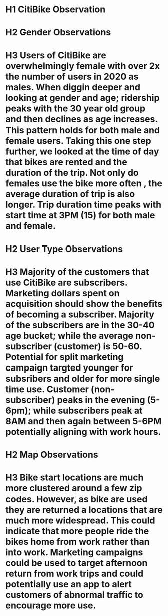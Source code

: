 # H1 CitiBike Observation

# H2 Gender Observations
# H3 Users of CitiBike are overwhelmingly female with over 2x the number of users in 2020 as males.  When diggin deeper and looking at gender and age; ridership peaks with the 30 year old group and then declines as age increases.  This pattern holds for both male and female users.  Taking this one step further, we looked at the time of day that bikes are rented and the duration of the trip.  Not only do females use the bike more often , the average duration of trip is also longer.  Trip duration time peaks with start time at 3PM (15) for both male and female.

# H2 User Type Observations
# H3 Majority of the customers that use CitiBike are subscribers.  Marketing dollars spent on acquisition should show the benefits of becoming a subscriber.  Majority of the subscribers are in the 30-40 age bucket; while the average non-subscriber (customer) is 50-60.  Potential for split marketing campaign targted younger for subsribers and older for more single time use.  Customer (non-subscriber) peaks in the evening (5-6pm); while subscribers peak at 8AM and then again between 5-6PM potentially aligning with work hours. 

# H2 Map Observations
# H3 Bike start locations are much more clustered around a few zip codes.  However, as bike are used they are returned a locations that are much more widespread.  This could indicate that more people ride the bikes home from work rather than into work.  Marketing campaigns could be used to target afternoon return from work trips and could potentially use an app to alert customers of abnormal traffic to encourage more use.

